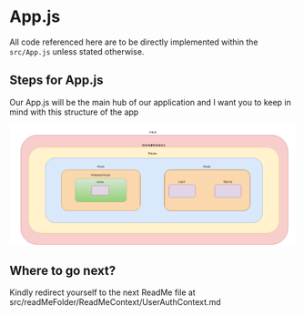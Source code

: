 # App.js
All code referenced here are to be directly implemented within the `src/App.js` unless stated otherwise.

## Steps for App.js
Our App.js will be the main hub of our application and I want you to keep in mind with this structure of the app


![Mobile-SSo-App-Structure](https://raw.githubusercontent.com/LiamCurmideGray/mobile-single-sign-on/main/firebase-pictures-tutorial/Mobile-SSO-App-Structure.drawio.png)

## Where to go next?

Kindly redirect yourself to the next ReadMe file at src/readMeFolder/ReadMeContext/UserAuthContext.md
